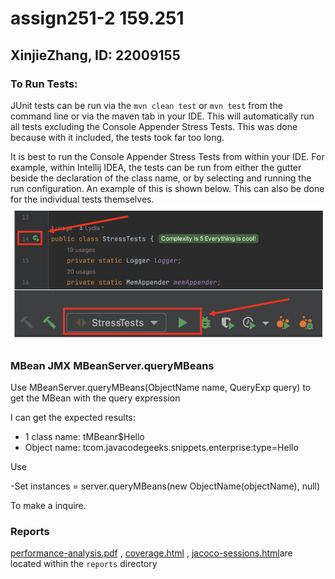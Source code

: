 # assign251-2 159.251
## XinjieZhang, ID: 22009155

### To Run Tests:
JUnit tests can be run via the  `mvn clean test` or `mvn test`  from the 
command line or via the maven tab in your IDE. This will automatically run
all tests excluding the Console Appender Stress Tests. This was done because
with it included, the tests took far too long.

It is best to run the Console Appender Stress Tests from within your IDE. For example, within
Intellij IDEA, the tests can be run from either the gutter beside the declaration
of the class name, or by selecting and running the run configuration. An example 
of this is shown below. This can also be done for the individual tests themselves. 
![IntelliJ Example](src/main/resources/img.png)

### MBean JMX MBeanServer.queryMBeans
Use MBeanServer.queryMBeans(ObjectName name, QueryExp query) to get the MBean with the query expression

I can get the expected results: 
- 1 class name: tMBeanr$Hello 
- Object name: tcom.javacodegeeks.snippets.enterprise:type=Hello

Use 

-Set<ObjectInstance> instances = server.queryMBeans(new ObjectName(objectName), null)

To make a inquire.

### Reports
[performance-analysis.pdf](reports/performance-analysis.pdf) ,  [coverage.html](reports/coverage.html)  ,  [jacoco-sessions.html](reports/jacoco-sessions.html)are 
located within the `reports` directory
